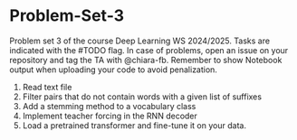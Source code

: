 # Problem-Set-3

Problem set 3 of the course Deep Learning WS 2024/2025. 
Tasks are indicated with the #TODO flag. In case of problems, open an issue on your repository and tag the TA with @chiara-fb.
Remember to show Notebook output when uploading your code to avoid penalization.

1. Read text file
2. Filter pairs that do not contain words with a given list of suffixes
3. Add a stemming method to a vocabulary class
4. Implement teacher forcing in the RNN decoder
5. Load a pretrained transformer and fine-tune it on your data.

